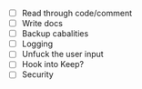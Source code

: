 - [ ] Read through code/comment
- [ ] Write docs
- [ ] Backup cabalities
- [ ] Logging
- [ ] Unfuck the user input
- [ ] Hook into Keep?
- [ ] Security